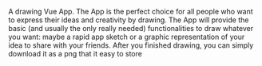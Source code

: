 A drawing Vue App. The App is the perfect choice for all people who want to express their ideas and creativity by drawing.
The App will provide the basic (and usually the only really needed) functionalities to draw whatever you want: maybe a rapid app sketch or a graphic representation of your idea to share with your friends. After you finished drawing,
you can simply download it as a png that it easy to store
